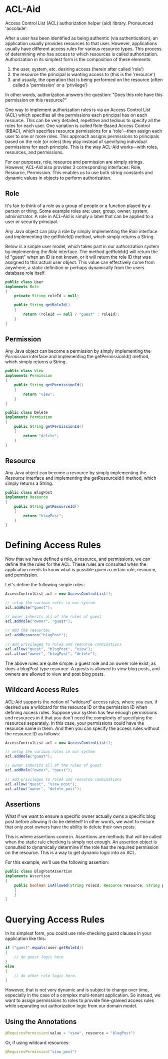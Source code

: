 # ACL-Aid
Access Control List (ACL) authorization helper (aid) library. Pronounced 'accolade'.

After a user has been identified as being authentic (via authentication), an application usually provides resources to that user. However, applications usually have different access rules for various resource types. This process of determining who has access to which resources is called authorization. Authorization in its simplest form is the composition of these elements:

1. the user, system, etc. desiring access (herein after called 'role')
2. the resource the principal is wanting access to (this is the 'resource')
3. and usually, the operation that is being performed on the resource (often called a 'permission' or a 'privilege')

In other words, authorization answers the question: "Does this role have this permission on this resource?"

One way to implement authorization rules is via an Access Control List (ACL) which specifies all the permissions each principal has on each resource. This can be very detailed, repetitive and tedious to specify all the rules for each user. One variation is called Role-Based Access Control (RBAC), which specifies resource permissions for a 'role'--then assign each user to one or more roles. This approach assigns permissions to principals based on the role (or roles) they play instead of specifying individual permissions for each principle. This is the way ACL-Aid works--with roles, resources, and permissions.

For our purposes, role, resource and permission are simply strings. However, ACL-Aid also provides 3 corresponding interfaces: Role, Resource, Permission. This enables us to use both string constants and dynamic values in objects to perform authorization.

## Role

It's fair to think of a role as a group of people or a function played by a person or thing. Some example roles are: user, group, owner, system, administrator. A role in ACL-Aid is simply a label that can be applied to a user or security principal.

Any Java object can play a role by simply implementing the *Role* interface and implementing the getRoleId() method, which simply returns a String.

Below is a simple user model, which takes part in our authorization system by implementing the *Role* interface. The method getRoleId() will return the id "guest" when an ID is not known, or it will return the role ID that was assigned to this actual user object. This value can effectively come from anywhere, a static definition or perhaps dynamically from the users database role itself.

``` Java
public class User
implements Role
{
	private String roleId = null;

	public String getRoleId()
	{
		return (roleId == null ? "guest" : roleId);
	}
}
```

## Permission

Any Java object can become a permission by simply implementing the *Permission* interface and implementing the getPermissionId() method, which simply returns a String.

``` Java
public class View
implements Permission
{
	public String getPermissionId()
	{
		return "view";
	}
}

public class Delete
implements Permission
{
	public String getPermissionId()
	{
		return "delete";
	}
}

```

## Resource

Any Java object can become a resource by simply implementing the *Resource* interface and implementing the getResourceId() method, which simply returns a String.

``` Java
public class BlogPost
implements Resource
{
	public String getResourceId()
	{
		return "blogPost";
	}
}
```

# Defining Access Rules

Now that we have defined a role, a resource, and permissions, we can define the the rules for the ACL. These rules are consulted when the application needs to know what is possible given a certain role, resource, and permission.

Let's define the following simple rules:

```java
AccessControlList acl = new AccessControlList();

// setup the various roles in our system
acl.addRole("guest");

// owner inherits all of the rules of guest
acl.addRole("owner", "guest");
 
// add the resources
acl.addResource("blogPost");
 
// add privileges to roles and resource combinations
acl.allow("guest", "blogPost", "view");
acl.allow("owner", "blogPost", "delete");
```

The above rules are quite simple: a guest role and an owner role exist; as does a blogPost type resource. A guests is allowed to view blog posts, and owners are allowed to view and post blog posts.

## Wildcard Access Rules

ACL-Aid supports the notion of "wildcard" access rules, where you can, if desired use a wildcard for the resource ID or the permission ID when defining access rules. Suppose your system has few enough permissions and resources in it that you don't need the complexity of specifying the resources separately. In this case, your permissions could have the resource name in them. And then you can specify the access rules without the resource ID as follows:

```java
AccessControlList acl = new AccessControlList();

// setup the various roles in our system
acl.addRole("guest");

// owner inherits all of the rules of guest
acl.addRole("owner", "guest");
 
// add privileges to roles and resource combinations
acl.allow("guest", "view_post");
acl.allow("owner", "delete_post");
```

## Assertions

What if we want to ensure a specific owner actually owns a specific blog post before allowing it do be deleted? In other words, we want to ensure that only post owners have the ability to delete their own posts.

This is where assertions come in. Assertions are methods that will be called when the static rule checking is simply not enough. An assertion object is consulted to dynamically determine if the role has the required permission on the resource. This is a way to get dynamic logic into an ACL.

For this example, we'll use the following assertion:

```java
public class BlogPostAssertion
implements Assertion
{
	public boolean isAllowed(String roleId, Resource resource, String permissionId)
	{
	}
}
```

# Querying Access Rules

In its simplest form, you could use role-checking guard clauses in your application like this:

```java
if ("guest".equals(user.getRoleId))
{
	// do guest logic here
}
else
{
	// do other role logic here.
}
```

However, that is not very dynamic and is subject to change over time, especially in the case of a complex multi-tenant application. So instead, we want to assign permissions to roles to provide fine-grained access rules while separating out authorization logic from our domain model.

## Using the Annotations

```java
@RequiresPermission(value = "view", resource = "blogPost")
```
Or, if using wildcard resources:

```java
@RequiresPermission("view_post")
```
